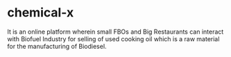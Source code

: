 # chemical-x
It is an online platform wherein small FBOs and Big Restaurants can interact with Biofuel Industry for selling of used cooking oil which is a raw material for the manufacturing of Biodiesel.
